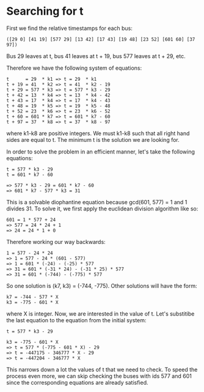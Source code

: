 # Searching for t

First we find the relative timestamps for each bus:

    ([29 0] [41 19] [577 29] [13 42] [17 43] [19 48] [23 52] [601 60] [37 97])

Bus 29 leaves at t, bus 41 leaves at t + 19, bus 577 leaves at t + 29, etc.

Therefore we have the following system of equations:

    t      = 29  * k1 => t = 29  * k1
    t + 19 = 41  * k2 => t = 41  * k2 - 19
    t + 29 = 577 * k3 => t = 577 * k3 - 29
    t + 42 = 13  * k4 => t = 13  * k4 - 42
    t + 43 = 17  * k4 => t = 17  * k4 - 43
    t + 48 = 19  * k5 => t = 19  * k5 - 48
    t + 52 = 23  * k6 => t = 23  * k6 - 52
    t + 60 = 601 * k7 => t = 601 * k7 - 60
    t + 97 = 37  * k8 => t = 37  * k8 - 97

where k1-k8 are positive integers. We must k1-k8 such that all right hand sides
are equal to t. The minimum t is the solution we are looking for.

In order to solve the problem in an efficient manner, let's take the following equations:

    t = 577 * k3 - 29
    t = 601 * k7 - 60

    => 577 * k3 - 29 = 601 * k7 - 60
    => 601 * k7 - 577 * k3 = 31

This is a solvable diophantine equation because gcd(601, 577) = 1 and 1 divides 31.
To solve it, we first apply the euclidean division algorithm like so:

    601 = 1 * 577 + 24
    => 577 = 24 * 24 + 1
    => 24 = 24 * 1 + 0

Therefore working our way backwards:

    1 = 577 - 24 * 24
    => 1 = 577 - 24 * (601 - 577)
    => 1 = 601 * (-24) - (-25) * 577
    => 31 = 601 * (-31 * 24) - (-31 * 25) * 577
    => 31 = 601 * (-744) - (-775) * 577

So one solution is (k7, k3) = (-744, -775). Other solutions will have the form:

    k7 = -744 - 577 * X
    k3 = -775 - 601 * X

where X is integer. Now, we are interested in the value of t. Let's substitibe the last
equation to the equation from the initial system:

    t = 577 * k3 - 29

    k3 = -775 - 601 * X
    => t = 577 * (-775 - 601 * X) - 29
    => t = -447175 - 346777 * X - 29
    => t = -447204 - 346777 * X

This narrows down a lot the values of t that we need to check. To speed the process even
more, we can skip checking the buses with ids 577 and 601 since the corresponding
equations are already satisfied.
